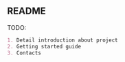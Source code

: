 ## README
TODO:
```md
1. Detail introduction about project
2. Getting started guide
3. Contacts
```
